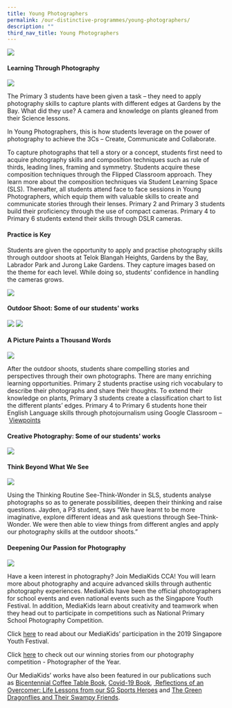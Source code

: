 ```yaml
---
title: Young Photographers
permalink: /our-distinctive-programmes/young-photographers/
description: ""
third_nav_title: Young Photographers
---
```

<img src="/images/IMG_6595-2048x1536.jpg">
<h4><strong>Learning Through Photography</strong></h4>
<img src="/images/IMG_6825-1024x768.jpg">
<p>The Primary 3 students have been given a task &ndash; they need to apply photography skills to capture plants with different edges at Gardens by the Bay. What did they use? A camera and knowledge on plants gleaned from their Science lessons.</p>
<p>In Young Photographers, this is how students leverage on the power of photography to achieve the 3Cs &ndash; Create, Communicate and Collaborate.</p>
<p>To capture photographs that tell a story or a concept, students first need to acquire photography skills and composition techniques such as rule of thirds, leading lines, framing and symmetry. Students acquire these composition techniques through the Flipped Classroom approach. They learn more about the composition techniques via Student Learning Space (SLS). Thereafter, all students attend face to face sessions in Young Photographers, which equip them with valuable skills to create and communicate stories through their lenses. Primary 2 and Primary 3 students build their proficiency through the use of compact cameras. Primary 4 to Primary 6 students extend their skills through DSLR cameras.</p>
<h4><strong>Practice is Key</strong></h4>
<p>Students are given the opportunity to apply and practise photography skills through outdoor shoots at Telok Blangah Heights, Gardens by the Bay, Labrador Park and Jurong Lake Gardens. They capture images based on the theme for each level. While doing so, students&rsquo; confidence in handling the cameras grows.</p>
<img src="/images/yp1.jpg">
<h4><strong>Outdoor Shoot: Some of our students' works</strong></h4>
<img src="/images/yp2.jpg">
<img src="/images/yp3.jpg">
<h4><strong>A Picture Paints a Thousand Words</strong></h4>
<img src="/images/IMG_6346-1024x768.jpg">
<p>After the outdoor shoots, students share compelling stories and perspectives through their own photographs. There are many enriching learning opportunities. Primary 2 students practise using rich vocabulary to describe their photographs and share their thoughts. To extend their knowledge on plants, Primary 3 students create a classification chart to list the different plants&rsquo; edges. Primary 4 to Primary 6 students hone their English Language skills through photojournalism using Google Classroom &ndash;&nbsp;<a href="/viewpoints/">Viewpoints</a></p>
<h4><strong>Creative Photography: Some of our students' works</strong></h4>
<img src="/images/py5.jpg">
<h4><strong>Think Beyond What We See</strong></h4>
<img src="/images/P2-STW-01-1024x682.jpg">
<p>Using the Thinking Routine See-Think-Wonder in SLS, students analyse photographs so as to generate possibilities, deepen their thinking and raise questions. Jayden, a P3 student, says &ldquo;We have learnt to be more imaginative, explore different ideas and ask questions through See-Think-Wonder. We were then able to view things from different angles and apply our photography skills at the outdoor shoots.&rdquo;</p>
<h4><strong>Deepening Our Passion for Photography</strong></h4>
<img src="/images/IMG_6466-1024x768.jpg">
<p>Have a keen interest in photography? Join MediaKids CCA! You will learn more about photography and acquire advanced skills through authentic photography experiences. MediaKids have been the official photographers for school events and even national events such as the Singapore Youth Festival. In addition, MediaKids learn about creativity and teamwork when they head out to participate in competitions such as National Primary School Photography Competition.</p>

<p>Click <a href="/2019/10/08/syf-2019-celebrations-in-the-community-student-photographers/">here</a> to read about our MediaKids’ participation in the 2019 Singapore Youth Festival.</p>

Click <a href="/photographer-of-the-year/">here</a> to check out our winning stories from our photography competition - Photographer of the Year.

Our MediaKids’ works have also been featured in our publications such as <a href="/our-distinctive-programmes/special-projects/bicentennial-coffee-table-book/">Bicentennial Coffee Table Book</a>, <a href="/2021/02/02/here-comes-the-storm-now-our-covid-19-diary/">Covid-19 Book</a>, <a href="/reflections-of-an-overcomer-life-lessons-from-our-sg-sports-heroes/"> Reflections of an Overcomer: Life Lessons from our SG Sports Heroes</a> and <a href="/our-distinctive-programmes/special-projects/the-green-dragonflies-and-their-swampy-friends/">The Green Dragonflies and Their Swampy Friends</a>.